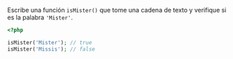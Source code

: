 
Escribe una función `isMister()` que tome una cadena de texto y verifique si es la palabra `'Mister'`.

```php
<?php

isMister('Mister'); // true
isMister('Missis'); // false
```
